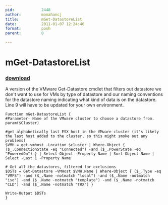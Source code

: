 ```yaml
---
pid:            2448
author:         monahancj
title:          mGet-DatastoreList
date:           2011-01-07 12:24:46
format:         posh
parent:         0

---
```


# mGet-DatastoreList

### [download](//scripts/2448.ps1)

A version of the VMware Get-Datastore cmdlet that filters out datastore we don't want to use for VMs by type of datastore and our naming conventions for the datastore naming indicating what kind of data is on the datastore.  Line 9 will have to be updated for your own environment.

```posh
Function mGet-DatastoreList {
#Parameter- Name of the VMware cluster to choose a datastore from.
param($Cluster)

#get alphabetically last ESX host in the VMware cluster (it's likely the last host added to the cluster, so this might smoke out any problems)
$VMH = get-vmhost -Location $cluster | Where-Object { ($_.ConnectionState -eq "Connected") -and ($_.PowerState -eq "PoweredOn") } | Select-Object -Property Name | Sort-Object Name | Select -Last 1 -Property Name

# Get all the datastores, filtered for exclusions
$DSTs = Get-Datastore -VMHost $VMH.Name | Where-Object { ($_.Type -eq "VMFS") -and ($_.Name -notmatch "local") -and ($_.Name -notmatch "iso") -and ($_.Name -notmatch "template") -and ($_.Name -notmatch "CLD") -and ($_.Name -notmatch "TRX") }

Write-Output $DSTs
}


```
